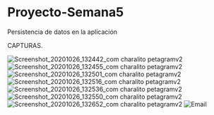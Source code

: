 # Proyecto-Semana5
Persistencia de datos en la aplicación

CAPTURAS.

![Screenshot_20201026_132442_com charalito petagramv2](https://user-images.githubusercontent.com/51796379/97220210-c010fb80-1790-11eb-9c8d-1d4b302e0538.jpg)
![Screenshot_20201026_132455_com charalito petagramv2](https://user-images.githubusercontent.com/51796379/97220213-c0a99200-1790-11eb-9e52-d16da388ee04.jpg)
![Screenshot_20201026_132501_com charalito petagramv2](https://user-images.githubusercontent.com/51796379/97220216-c1422880-1790-11eb-9c5b-54795771a37b.jpg)
![Screenshot_20201026_132516_com charalito petagramv2](https://user-images.githubusercontent.com/51796379/97220218-c1422880-1790-11eb-98cf-56d5d097a84e.jpg)
![Screenshot_20201026_132536_com charalito petagramv2](https://user-images.githubusercontent.com/51796379/97220223-c1dabf00-1790-11eb-91ca-4a103910faee.jpg)
![Screenshot_20201026_132550_com charalito petagramv2](https://user-images.githubusercontent.com/51796379/97220225-c1dabf00-1790-11eb-875f-b6689a876098.jpg)
![Screenshot_20201026_132652_com charalito petagramv2](https://user-images.githubusercontent.com/51796379/97220227-c2735580-1790-11eb-855c-0658fce6518c.jpg)
![Email](https://user-images.githubusercontent.com/51796379/97220232-c43d1900-1790-11eb-8eb4-506729321242.PNG)
